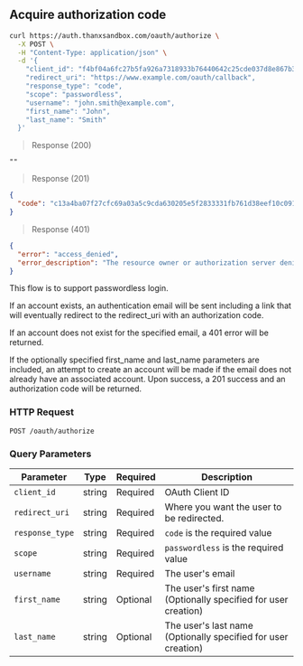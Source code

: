 ## Acquire authorization code

```bash
curl https://auth.thanxsandbox.com/oauth/authorize \
  -X POST \
  -H "Content-Type: application/json" \
  -d '{
    "client_id": "f4bf04a6fc27b5fa926a7318933b76440642c25cde037d8e867b3d18d771ad86",
    "redirect_uri": "https://www.example.com/oauth/callback",
    "response_type": "code",
    "scope": "passwordless",
    "username": "john.smith@example.com",
    "first_name": "John",
    "last_name": "Smith"
  }'
```

> Response (200)

```
""
```

> Response (201)

```json
{
  "code": "c13a4ba07f27cfc69a03a5c9cda630205e5f2833331fb761d38eef10c091f371"
}
```

> Response (401)

```json
{
  "error": "access_denied",
  "error_description": "The resource owner or authorization server denied the request."
}
```

This flow is to support passwordless login.

If an account exists, an authentication email will be sent including a link that will eventually redirect to the redirect_uri with an authorization code.

If an account does not exist for the specified email, a 401 error will be returned.

If the optionally specified first_name and last_name parameters are included, an attempt to create an account will be made if the email does not already have an associated account. Upon success, a 201 success and an authorization code will be returned.

### HTTP Request

`POST /oauth/authorize`

### Query Parameters

Parameter | Type | Required | Description
--------- | ---- | -------- | -----------
`client_id` | string | Required | OAuth Client ID
`redirect_uri` | string | Required | Where you want the user to be redirected.
`response_type` | string | Required | `code` is the required value
`scope` | string | Required | `passwordless` is the required value
`username` | string | Required | The user's email
`first_name` | string | Optional | The user's first name (Optionally specified for user creation)
`last_name` | string | Optional | The user's last name (Optionally specified for user creation)
